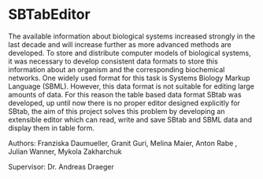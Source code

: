 # SBTabEditor
The available information about biological systems increased strongly in the last decade and will
increase further as more advanced methods are developed. To store and distribute computer models of biological systems, it
was necessary to develop consistent data formats to store this information about an organism and
the corresponding biochemical networks. One widely used format for this task is Systems Biology
Markup Language (SBML). However, this data format is not suitable for editing large
amounts of data. For this reason the table based data format SBtab was developed, up until now
there is no proper editor designed explicitly for SBtab, the aim of this project solves this problem
by developing an extensible editor which can read, write and save SBtab and SBML data
and display them in table form.

Authors:
Franziska Daumueller,
Granit Guri,
Melina Maier,
Anton Rabe ,
Julian Wanner,
Mykola Zakharchuk

Supervisor:
Dr. Andreas Draeger
